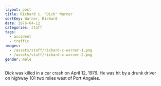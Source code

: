 ```yaml
---
layout: post
title: Richard C. "Dick" Warner
sortKey: Warner, Richard
date: 1976-04-12
categories: staff
tags:
  - accident
  - traffic
images:
  - /assets/staff/richard-c-warner-1.png
  - /assets/staff/richard-c-warner-2.png
gender: male
---
```

Dick was killed in a car crash on April 12, 1976. He was hit by a drunk driver on highway 101 two miles west of Port Angeles.
